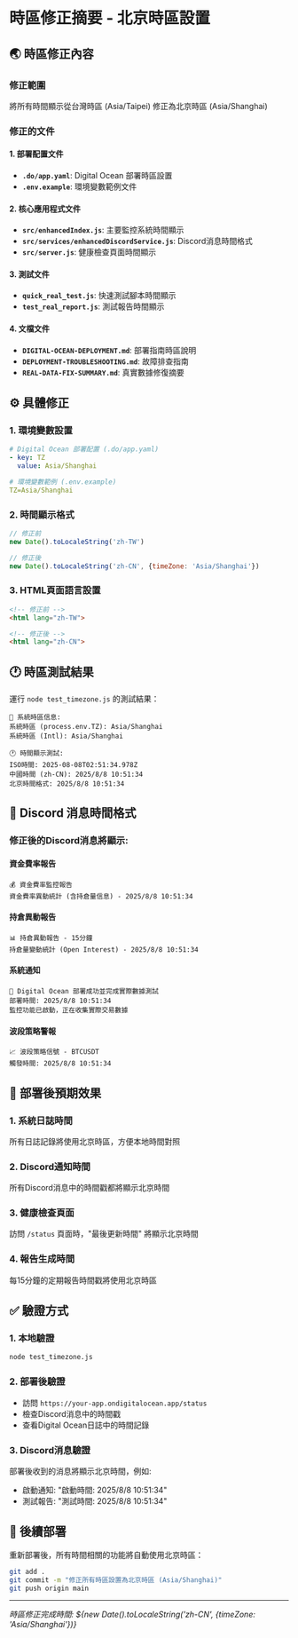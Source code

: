 # 時區修正摘要 - 北京時區設置

## 🌏 時區修正內容

### 修正範圍
將所有時間顯示從台灣時區 (Asia/Taipei) 修正為北京時區 (Asia/Shanghai)

### 修正的文件

#### 1. 部署配置文件
- **`.do/app.yaml`**: Digital Ocean 部署時區設置
- **`.env.example`**: 環境變數範例文件

#### 2. 核心應用程式文件
- **`src/enhancedIndex.js`**: 主要監控系統時間顯示
- **`src/services/enhancedDiscordService.js`**: Discord消息時間格式
- **`src/server.js`**: 健康檢查頁面時間顯示

#### 3. 測試文件
- **`quick_real_test.js`**: 快速測試腳本時間顯示
- **`test_real_report.js`**: 測試報告時間顯示

#### 4. 文檔文件
- **`DIGITAL-OCEAN-DEPLOYMENT.md`**: 部署指南時區說明
- **`DEPLOYMENT-TROUBLESHOOTING.md`**: 故障排查指南
- **`REAL-DATA-FIX-SUMMARY.md`**: 真實數據修復摘要

## ⚙️ 具體修正

### 1. 環境變數設置
```yaml
# Digital Ocean 部署配置 (.do/app.yaml)
- key: TZ
  value: Asia/Shanghai

# 環境變數範例 (.env.example)  
TZ=Asia/Shanghai
```

### 2. 時間顯示格式
```javascript
// 修正前
new Date().toLocaleString('zh-TW')

// 修正後  
new Date().toLocaleString('zh-CN', {timeZone: 'Asia/Shanghai'})
```

### 3. HTML頁面語言設置
```html
<!-- 修正前 -->
<html lang="zh-TW">

<!-- 修正後 -->
<html lang="zh-CN">
```

## 🕐 時區測試結果

運行 `node test_timezone.js` 的測試結果：
```
📍 系統時區信息:
系統時區 (process.env.TZ): Asia/Shanghai
系統時區 (Intl): Asia/Shanghai

🕐 時間顯示測試:
ISO時間: 2025-08-08T02:51:34.978Z
中國時間 (zh-CN): 2025/8/8 10:51:34
北京時間格式: 2025/8/8 10:51:34
```

## 📱 Discord 消息時間格式

### 修正後的Discord消息將顯示:

#### 資金費率報告
```
💰 資金費率監控報告
資金費率異動統計 (含持倉量信息) - 2025/8/8 10:51:34
```

#### 持倉異動報告  
```
📊 持倉異動報告 - 15分鐘
持倉量變動統計 (Open Interest) - 2025/8/8 10:51:34
```

#### 系統通知
```
🎉 Digital Ocean 部署成功並完成實際數據測試
部署時間: 2025/8/8 10:51:34
監控功能已啟動，正在收集實際交易數據
```

#### 波段策略警報
```
📈 波段策略信號 - BTCUSDT
觸發時間: 2025/8/8 10:51:34
```

## 🚀 部署後預期效果

### 1. 系統日誌時間
所有日誌記錄將使用北京時區，方便本地時間對照

### 2. Discord通知時間
所有Discord消息中的時間戳都將顯示北京時間

### 3. 健康檢查頁面
訪問 `/status` 頁面時，"最後更新時間" 將顯示北京時間

### 4. 報告生成時間
每15分鐘的定期報告時間戳將使用北京時區

## ✅ 驗證方式

### 1. 本地驗證
```bash
node test_timezone.js
```

### 2. 部署後驗證
- 訪問 `https://your-app.ondigitalocean.app/status`
- 檢查Discord消息中的時間戳
- 查看Digital Ocean日誌中的時間記錄

### 3. Discord消息驗證
部署後收到的消息將顯示北京時間，例如:
- 啟動通知: "啟動時間: 2025/8/8 10:51:34"
- 測試報告: "測試時間: 2025/8/8 10:51:34"

## 🔄 後續部署

重新部署後，所有時間相關的功能將自動使用北京時區：

```bash
git add .
git commit -m "修正所有時區設置為北京時區 (Asia/Shanghai)"
git push origin main
```

---
*時區修正完成時間: ${new Date().toLocaleString('zh-CN', {timeZone: 'Asia/Shanghai'})}*